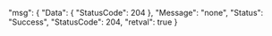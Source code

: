 ﻿
"msg": {
    "Data": {
        "StatusCode": 204
    }, 
    "Message": "none", 
    "Status": "Success", 
    "StatusCode": 204, 
    "retval": true
}